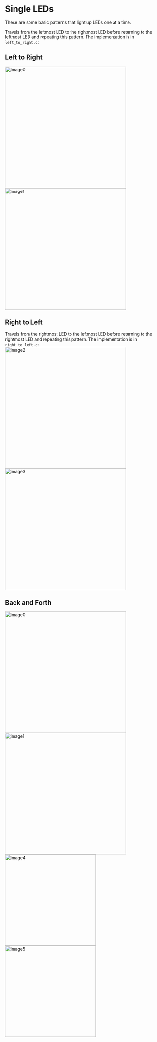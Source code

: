 # Single LEDs

These are some basic patterns that light up LEDs one at a time. 

Travels from the leftmost LED to the rightmost LED before returning to the leftmost LED and repeating this pattern. The implementation is in `left_to_right.c`:
## Left to Right
<img height="400" alt="image0" src="https://github.com/user-attachments/assets/c6d8e83e-d3df-45d8-a9c8-04ca52ca6beb" />
<img height="400" alt="image1" src="https://github.com/user-attachments/assets/7fe7ccaa-d06b-4e89-8587-a5fadbbfbc75" />


## Right to Left

Travels from the rightmost LED to the leftmost LED before returning to the rightmost LED and repeating this pattern. The implementation is in `right_to_left.c`:
<img height="400" alt="image2" src="https://github.com/user-attachments/assets/695520ad-dfa3-46d9-bdf2-27a7ff6e5d91" />
<img height="400" alt="image3" src="https://github.com/user-attachments/assets/abc3cc11-6141-40d2-ad16-7248d502dd48" />

## Back and Forth
<img height="400" alt="image0" src="https://github.com/user-attachments/assets/c6d8e83e-d3df-45d8-a9c8-04ca52ca6beb" />
<img height="400" alt="image1" src="https://github.com/user-attachments/assets/7fe7ccaa-d06b-4e89-8587-a5fadbbfbc75" />
<img height="300" alt="image4" src="https://github.com/user-attachments/assets/4fafcb77-36e3-4516-8394-5650f053bf00" />
<img height="300" alt="image5" src="https://github.com/user-attachments/assets/92a0b994-6a37-4619-a48d-78bb93874b86" />

